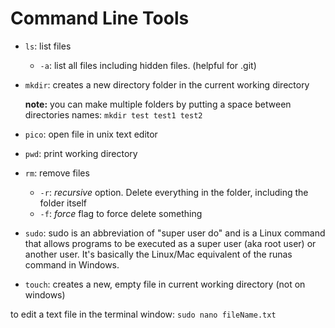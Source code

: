 # Command Line Tools

- `ls`: list files 
    -   `-a`: list all files including hidden files.  (helpful for .git)

- `mkdir`: creates a new directory folder in the current working directory  
    
    **note:** you can make multiple folders by putting a space between directories names: `mkdir test test1 test2`

- `pico`: open file in unix text editor

- `pwd`: print working directory

- `rm`: remove files
    - `-r`: _recursive_ option.  Delete everything in the folder, including the folder itself
    - `-f`: _force_ flag to force delete something

- `sudo`: sudo is an abbreviation of "super user do" and is a Linux command that allows programs to be executed as a super user (aka root user) or another user. It's basically the Linux/Mac equivalent of the runas command in Windows.

- `touch`: creates a new, empty file in current working directory (not on windows)

to edit a text file in the terminal window:  `sudo nano fileName.txt`